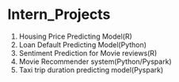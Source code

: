 # Intern_Projects

1. Housing Price Predicting Model(R)
2. Loan Default Predicting Model(Python)
3. Sentiment Prediction for Movie reviews(R)
4. Movie Recommender system(Python/Pyspark)
5. Taxi trip duration predicting model(Pyspark)
